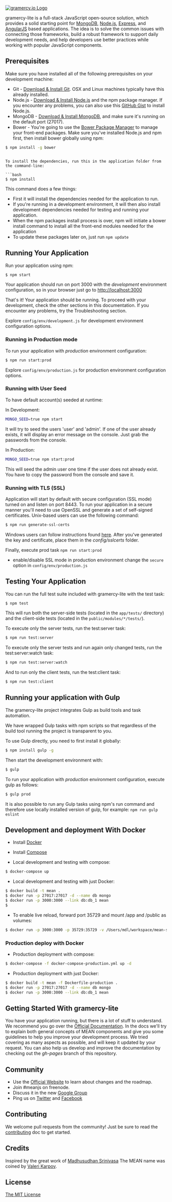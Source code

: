 [![gramercy.io Logo](http://gramercy.io/img/stripe-gramercy-logo.svg)](http://gramercy.io/)

gramercy-lite is a full-stack JavaScript open-source solution, which provides a solid starting point for [MongoDB](http://www.mongodb.org/), [Node.js](http://www.nodejs.org/), [Express](http://expressjs.com/), and [AngularJS](http://angularjs.org/) based applications. The idea is to solve the common issues with connecting those frameworks, build a robust framework to support daily development needs, and help developers use better practices while working with popular JavaScript components.

## Prerequisites
Make sure you have installed all of the following prerequisites on your development machine:
* Git - [Download & Install Git](https://git-scm.com/downloads). OSX and Linux machines typically have this already installed.
* Node.js - [Download & Install Node.js](https://nodejs.org/en/download/) and the npm package manager. If you encounter any problems, you can also use this [GitHub Gist](https://gist.github.com/isaacs/579814) to install Node.js.
* MongoDB - [Download & Install MongoDB](http://www.mongodb.org/downloads), and make sure it's running on the default port (27017).
* Bower - You're going to use the [Bower Package Manager](http://bower.io/) to manage your front-end packages. Make sure you've installed Node.js and npm first, then install bower globally using npm:

```bash
$ npm install -g bower
```
```

To install the dependencies, run this in the application folder from the command-line:

```bash
$ npm install
```

This command does a few things:
* First it will install the dependencies needed for the application to run.
* If you're running in a development environment, it will then also install development dependencies needed for testing and running your application.
* When the npm packages install process is over, npm will initiate a bower install command to install all the front-end modules needed for the application
* To update these packages later on, just run `npm update`

## Running Your Application

Run your application using npm:

```bash
$ npm start
```

Your application should run on port 3000 with the *development* environment configuration, so in your browser just go to [http://localhost:3000](http://localhost:3000)

That's it! Your application should be running. To proceed with your development, check the other sections in this documentation.
If you encounter any problems, try the Troubleshooting section.

Explore `config/env/development.js` for development environment configuration options.

### Running in Production mode
To run your application with *production* environment configuration:

```bash
$ npm run start:prod
```

Explore `config/env/production.js` for production environment configuration options.

### Running with User Seed
To have default account(s) seeded at runtime:

In Development:
```bash
MONGO_SEED=true npm start
```
It will try to seed the users 'user' and 'admin'. If one of the user already exists, it will display an error message on the console. Just grab the passwords from the console.

In Production:
```bash
MONGO_SEED=true npm start:prod
```
This will seed the admin user one time if the user does not already exist. You have to copy the password from the console and save it.

### Running with TLS (SSL)
Application will start by default with secure configuration (SSL mode) turned on and listen on port 8443.
To run your application in a secure manner you'll need to use OpenSSL and generate a set of self-signed certificates. Unix-based users can use the following command:

```bash
$ npm run generate-ssl-certs
```

Windows users can follow instructions found [here](http://www.websense.com/support/article/kbarticle/How-to-use-OpenSSL-and-Microsoft-Certification-Authority).
After you've generated the key and certificate, place them in the *config/sslcerts* folder.

Finally, execute prod task `npm run start:prod`
* enable/disable SSL mode in production environment change the `secure` option in `config/env/production.js`


## Testing Your Application
You can run the full test suite included with gramercy-lite with the test task:

```bash
$ npm test
```
This will run both the server-side tests (located in the `app/tests/` directory) and the client-side tests (located in the `public/modules/*/tests/`).

To execute only the server tests, run the test:server task:

```bash
$ npm run test:server
```

To execute only the server tests and run again only changed tests, run the test:server:watch task:

```bash
$ npm run test:server:watch
```

And to run only the client tests, run the test:client task:

```bash
$ npm run test:client
```

## Running your application with Gulp

The gramercy-lite project integrates Gulp as build tools and task automation.

We have wrapped Gulp tasks with npm scripts so that regardless of the build tool running the project is transparent to you.

To use Gulp directly, you need to first install it globally:

```bash
$ npm install gulp -g
```

Then start the development environment with:

```bash
$ gulp
```

To run your application with *production* environment configuration, execute gulp as follows:

```bash
$ gulp prod
```

It is also possible to run any Gulp tasks using npm's run command and therefore use locally installed version of gulp, for example: `npm run gulp eslint`

## Development and deployment With Docker

* Install [Docker](https://docs.docker.com/installation/#installation)
* Install [Compose](https://docs.docker.com/compose/install/)

* Local development and testing with compose:
```bash
$ docker-compose up
```

* Local development and testing with just Docker:
```bash
$ docker build -t mean .
$ docker run -p 27017:27017 -d --name db mongo
$ docker run -p 3000:3000 --link db:db_1 mean
$
```

* To enable live reload, forward port 35729 and mount /app and /public as volumes:
```bash
$ docker run -p 3000:3000 -p 35729:35729 -v /Users/mdl/workspace/mean-stack/mean/public:/home/mean/public -v /Users/mdl/workspace/mean-stack/mean/app:/home/mean/app --link db:db_1 mean
```

### Production deploy with Docker

* Production deployment with compose:
```bash
$ docker-compose -f docker-compose-production.yml up -d
```

* Production deployment with just Docker:
```bash
$ docker build -t mean -f Dockerfile-production .
$ docker run -p 27017:27017 -d --name db mongo
$ docker run -p 3000:3000 --link db:db_1 mean
```

## Getting Started With gramercy-lite
You have your application running, but there is a lot of stuff to understand. We recommend you go over the [Official Documentation](http://meanjs.org/docs.html).
In the docs we'll try to explain both general concepts of MEAN components and give you some guidelines to help you improve your development process. We tried covering as many aspects as possible, and will keep it updated by your request. You can also help us develop and improve the documentation by checking out the *gh-pages* branch of this repository.

## Community
* Use the [Official Website](http://meanjs.org) to learn about changes and the roadmap.
* Join #meanjs on freenode.
* Discuss it in the new [Google Group](https://groups.google.com/d/forum/meanjs)
* Ping us on [Twitter](http://twitter.com/meanjsorg) and [Facebook](http://facebook.com/meanjs)

## Contributing
We welcome pull requests from the community! Just be sure to read the [contributing](https://github.com/meanjs/mean/blob/master/CONTRIBUTING.md) doc to get started.

## Credits
Inspired by the great work of [Madhusudhan Srinivasa](https://github.com/madhums/)
The MEAN name was coined by [Valeri Karpov](http://blog.mongodb.org/post/49262866911/the-mean-stack-mongodb-expressjs-angularjs-and).

## License
[The MIT License](LICENSE.md)
